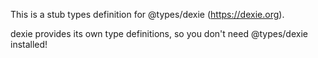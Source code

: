 This is a stub types definition for @types/dexie (https://dexie.org).

dexie provides its own type definitions, so you don't need @types/dexie installed!